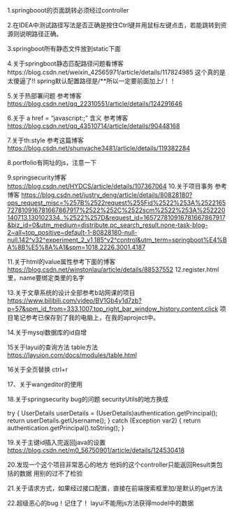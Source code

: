 1.springbooot的页面跳转必须经过controller

2.在IDEA中测试路径写法是否正确是按住Ctrl键并用鼠标左键点击，若能跳转到资源则说明路径正确。

3.springboot所有静态文件放到static下面

4.关于springboot静态匹配路径问题看博客https://blog.csdn.net/weixin_42565971/article/details/117824985
这个真的是太傻逼了!!
spring默认配置路径是/**所以一定要前面加上/！！

5.关于热部署问题
参考博客 https://blog.csdn.net/qq_22310551/article/details/124291646

6.关于 a href = “javascript:;” 含义
参考博客 https://blog.csdn.net/qq_43510714/article/details/90448168

7.关于th:style
参考这篇博客
https://blog.csdn.net/shunyache3481/article/details/119382284

8.portfolio有网址的js，注意一下

9.springsecurity博客
https://blog.csdn.net/HYDCS/article/details/107367064
10.关于项目事务 参考博客
https://blog.csdn.net/justry_deng/article/details/80828180?ops_request_misc=%257B%2522request%255Fid%2522%253A%2522165727810916781667867917%2522%252C%2522scm%2522%253A%252220140713.130102334..%2522%257D&request_id=165727810916781667867917&biz_id=0&utm_medium=distribute.pc_search_result.none-task-blog-2~all~top_positive~default-1-80828180-null-null.142^v32^experiment_2_v1,185^v2^control&utm_term=springboot%E4%BA%8B%E5%8A%A1&spm=1018.2226.3001.4187

11.关于html的value属性参考下面的博客
https://blog.csdn.net/winstonlau/article/details/88537552
12.register.html里，name要绑定类里的名字

13.关于文章系统的设计全部参考b站网课的项目
https://www.bilibili.com/video/BV1Gb4y1d7zb?p=57&spm_id_from=333.1007.top_right_bar_window_history.content.click
项目笔记参考已保存到了我的电脑上，在我的aproject中。

14.关于mysql数据库的id自增

15关于layui的查询方法
table方法
https://layuion.com/docs/modules/table.html

16关于全页替换
ctrl+r

17、关于wangeditor的使用

18.关于springsecurity bug的问题
securityUtils的地方换成

try {
UserDetails userDetails = (UserDetails)authentication.getPrincipal();
return userDetails.getUsername();
} catch (Exception var2) {
return authentication.getPrincipal().toString();
}

19.关于主键id插入完返回java的设置
https://blog.csdn.net/m0_56750901/article/details/124530418

20.发现一个这个项目非常恶心的地方
他妈的这个controller只能返回Result类包括的数据
用别的过不了检验

21.关于请求方式，如果经过接口配置，直接在前端搜索框里加/是默认的get方法

22.超级恶心的bug！记住了！
layui不能用js方法获得model中的数据

